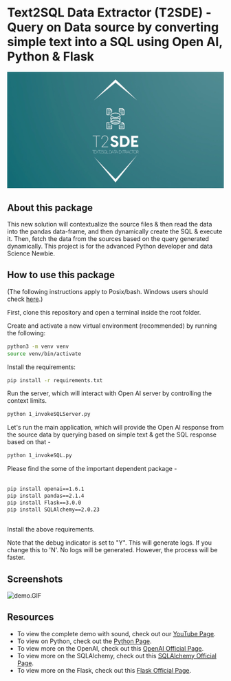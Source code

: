 # Text2SQL Data Extractor (T2SDE) - Query on Data source by converting simple text into a SQL using Open AI, Python & Flask

![Logos.jpeg](Logos.jpeg)

## About this package

This new solution will contextualize the source files & then read the data into the pandas data-frame, and then dynamically create the SQL & execute it. Then, fetch the data from the sources based on the query generated dynamically. This project is for the advanced Python developer and data Science Newbie.


## How to use this package

(The following instructions apply to Posix/bash. Windows users should check
[here](https://docs.python.org/3/library/venv.html).)

First, clone this repository and open a terminal inside the root folder.

Create and activate a new virtual environment (recommended) by running
the following:

```bash
python3 -m venv venv
source venv/bin/activate
```

Install the requirements:

```bash
pip install -r requirements.txt
```

Run the server, which will interact with Open AI server by controlling the context limits.

```bash
python 1_invokeSQLServer.py
```

Let's run the main application, which will provide the Open AI response from the source data by querying based on simple text & get the SQL response based on that -

```bash
python 1_invokeSQL.py
```

Please find the some of the important dependent package -

```

pip install openai==1.6.1
pip install pandas==2.1.4
pip install Flask==3.0.0
pip install SQLAlchemy==2.0.23


```

Install the above requirements.

Note that the debug indicator is set to "Y". This will generate logs. If you change this to 'N'. No logs will be generated. However, the process will be faster.

## Screenshots

![demo.GIF](demo.GIF)

## Resources

- To view the complete demo with sound, check out our [YouTube Page](https://youtu.be/98mGezslnpI).
- To view on Python, check out the [Python Page](https://docs.python.org/3/).
- To view more on the OpenAI, check out this [OpenAI Official Page](https://platform.openai.com/examples).
- To view more on the SQLAlchemy, check out this [SQLAlchemy Official Page](https://docs.sqlalchemy.org/en/20/).
- To view more on the Flask, check out this [Flask Official Page](https://flask.palletsprojects.com/en/3.0.x/).

